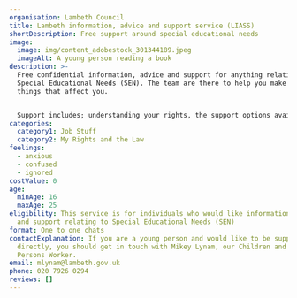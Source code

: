 ```yaml
---
organisation: Lambeth Council
title: Lambeth information, advice and support service (LIASS)
shortDescription: Free support around special educational needs
image:
  image: img/content_adobestock_301344189.jpeg
  imageAlt: A young person reading a book
description: >-
  Free confidential information, advice and support for anything relating to
  Special Educational Needs (SEN). The team are there to help you make sense of
  things that affect you. 


  Support includes; understanding your rights, the support options available to you in Lambeth, career and training options, or help with preparing and attending meetings, writing letters, understanding reports etc. 
categories:
  category1: Job Stuff
  category2: My Rights and the Law
feelings:
  - anxious
  - confused
  - ignored
costValue: 0
age:
  minAge: 16
  maxAge: 25
eligibility: This service is for individuals who would like information, advice
  and support relating to Special Educational Needs (SEN)
format: One to one chats
contactExplanation: If you are a young person and would like to be supported
  directly, you should get in touch with Mikey Lynam, our Children and Young
  Persons Worker.
email: mlynam@lambeth.gov.uk
phone: 020 7926 0294
reviews: []
---
```


